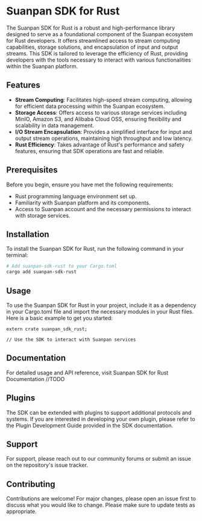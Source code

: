 # Suanpan SDK for Rust

The Suanpan SDK for Rust is a robust and high-performance library designed to serve as a foundational component of the Suanpan ecosystem for Rust developers. It offers streamlined access to stream computing capabilities, storage solutions, and encapsulation of input and output streams. This SDK is tailored to leverage the efficiency of Rust, providing developers with the tools necessary to interact with various functionalities within the Suanpan platform.

## Features

- **Stream Computing**: Facilitates high-speed stream computing, allowing for efficient data processing within the Suanpan ecosystem.
- **Storage Access**: Offers access to various storage services including MinIO, Amazon S3, and Alibaba Cloud OSS, ensuring flexibility and scalability in data management.
- **I/O Stream Encapsulation**: Provides a simplified interface for input and output stream operations, maintaining high throughput and low latency.
- **Rust Efficiency**: Takes advantage of Rust's performance and safety features, ensuring that SDK operations are fast and reliable.

## Prerequisites

Before you begin, ensure you have met the following requirements:

- Rust programming language environment set up.
- Familiarity with Suanpan platform and its components.
- Access to Suanpan account and the necessary permissions to interact with storage services.

## Installation

To install the Suanpan SDK for Rust, run the following command in your terminal:

```bash
# Add suanpan-sdk-rust to your Cargo.toml
cargo add suanpan-sdk-rust
```

## Usage
To use the Suanpan SDK for Rust in your project, include it as a dependency in your Cargo.toml file and import the necessary modules in your Rust files. Here is a basic example to get you started:

```
extern crate suanpan_sdk_rust;

// Use the SDK to interact with Suanpan services
```

## Documentation
For detailed usage and API reference, visit Suanpan SDK for Rust Documentation //TODO

## Plugins
The SDK can be extended with plugins to support additional protocols and systems. If you are interested in developing your own plugin, please refer to the Plugin Development Guide provided in the SDK documentation.

## Support
For support, please reach out to our community forums or submit an issue on the repository's issue tracker.

## Contributing
Contributions are welcome! For major changes, please open an issue first to discuss what you would like to change. Please make sure to update tests as appropriate.
